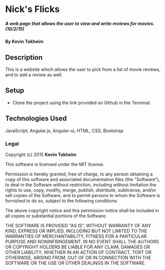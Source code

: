 # Nick's Flicks

##### A web page that allows the user to view and write reviews for movies. (10/2/15)

#### By Kevin Tokheim

## Description

This is a website which allows the user to pick from a list of movie reviews, and to add a review as well.

## Setup

* Clone the project using the link provided on Github in the Terminal.

## Technologies Used

JavaScript, Angular.js, Angular-ui, HTML, CSS, Bootstrap

### Legal

Copyright (c) 2015 **Kevin Tokheim**

This software is licensed under the MIT license.

Permission is hereby granted, free of charge, to any person obtaining a copy
of this software and associated documentation files (the "Software"), to deal
in the Software without restriction, including without limitation the rights
to use, copy, modify, merge, publish, distribute, sublicense, and/or sell
copies of the Software, and to permit persons to whom the Software is
furnished to do so, subject to the following conditions:

The above copyright notice and this permission notice shall be included in
all copies or substantial portions of the Software.

THE SOFTWARE IS PROVIDED "AS IS", WITHOUT WARRANTY OF ANY KIND, EXPRESS OR
IMPLIED, INCLUDING BUT NOT LIMITED TO THE WARRANTIES OF MERCHANTABILITY,
FITNESS FOR A PARTICULAR PURPOSE AND NONINFRINGEMENT. IN NO EVENT SHALL THE
AUTHORS OR COPYRIGHT HOLDERS BE LIABLE FOR ANY CLAIM, DAMAGES OR OTHER
LIABILITY, WHETHER IN AN ACTION OF CONTRACT, TORT OR OTHERWISE, ARISING FROM,
OUT OF OR IN CONNECTION WITH THE SOFTWARE OR THE USE OR OTHER DEALINGS IN
THE SOFTWARE.
